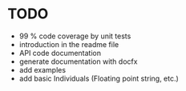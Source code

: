 
# TODO

  - 99 % code coverage by unit tests
  - introduction in the readme file
  - API code documentation
  - generate documentation with docfx
  - add examples
  - add basic Individuals (Floating point string, etc.)